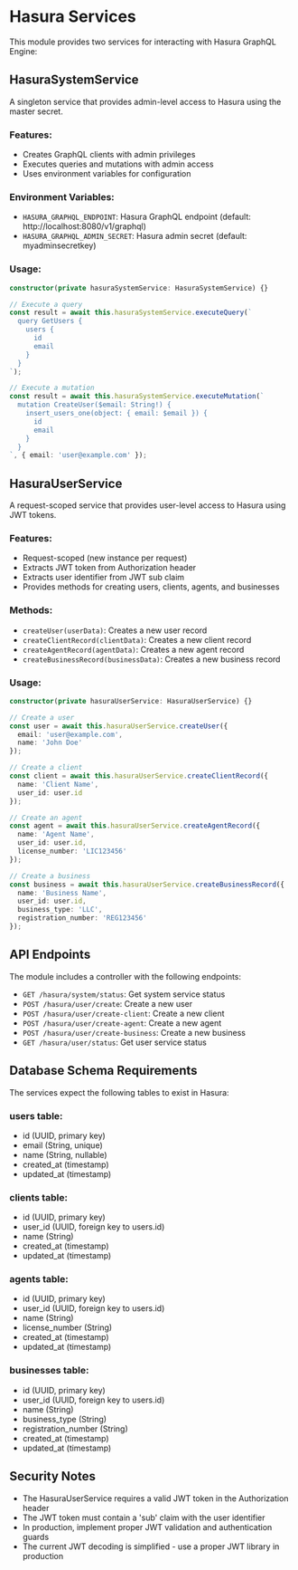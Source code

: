 # Hasura Services

This module provides two services for interacting with Hasura GraphQL Engine:

## HasuraSystemService

A singleton service that provides admin-level access to Hasura using the master secret.

### Features:
- Creates GraphQL clients with admin privileges
- Executes queries and mutations with admin access
- Uses environment variables for configuration

### Environment Variables:
- `HASURA_GRAPHQL_ENDPOINT`: Hasura GraphQL endpoint (default: http://localhost:8080/v1/graphql)
- `HASURA_GRAPHQL_ADMIN_SECRET`: Hasura admin secret (default: myadminsecretkey)

### Usage:
```typescript
constructor(private hasuraSystemService: HasuraSystemService) {}

// Execute a query
const result = await this.hasuraSystemService.executeQuery(`
  query GetUsers {
    users {
      id
      email
    }
  }
`);

// Execute a mutation
const result = await this.hasuraSystemService.executeMutation(`
  mutation CreateUser($email: String!) {
    insert_users_one(object: { email: $email }) {
      id
      email
    }
  }
`, { email: 'user@example.com' });
```

## HasuraUserService

A request-scoped service that provides user-level access to Hasura using JWT tokens.

### Features:
- Request-scoped (new instance per request)
- Extracts JWT token from Authorization header
- Extracts user identifier from JWT sub claim
- Provides methods for creating users, clients, agents, and businesses

### Methods:
- `createUser(userData)`: Creates a new user record
- `createClientRecord(clientData)`: Creates a new client record
- `createAgentRecord(agentData)`: Creates a new agent record
- `createBusinessRecord(businessData)`: Creates a new business record

### Usage:
```typescript
constructor(private hasuraUserService: HasuraUserService) {}

// Create a user
const user = await this.hasuraUserService.createUser({
  email: 'user@example.com',
  name: 'John Doe'
});

// Create a client
const client = await this.hasuraUserService.createClientRecord({
  name: 'Client Name',
  user_id: user.id
});

// Create an agent
const agent = await this.hasuraUserService.createAgentRecord({
  name: 'Agent Name',
  user_id: user.id,
  license_number: 'LIC123456'
});

// Create a business
const business = await this.hasuraUserService.createBusinessRecord({
  name: 'Business Name',
  user_id: user.id,
  business_type: 'LLC',
  registration_number: 'REG123456'
});
```

## API Endpoints

The module includes a controller with the following endpoints:

- `GET /hasura/system/status`: Get system service status
- `POST /hasura/user/create`: Create a new user
- `POST /hasura/user/create-client`: Create a new client
- `POST /hasura/user/create-agent`: Create a new agent
- `POST /hasura/user/create-business`: Create a new business
- `GET /hasura/user/status`: Get user service status

## Database Schema Requirements

The services expect the following tables to exist in Hasura:

### users table:
- id (UUID, primary key)
- email (String, unique)
- name (String, nullable)
- created_at (timestamp)
- updated_at (timestamp)

### clients table:
- id (UUID, primary key)
- user_id (UUID, foreign key to users.id)
- name (String)
- created_at (timestamp)
- updated_at (timestamp)

### agents table:
- id (UUID, primary key)
- user_id (UUID, foreign key to users.id)
- name (String)
- license_number (String)
- created_at (timestamp)
- updated_at (timestamp)

### businesses table:
- id (UUID, primary key)
- user_id (UUID, foreign key to users.id)
- name (String)
- business_type (String)
- registration_number (String)
- created_at (timestamp)
- updated_at (timestamp)

## Security Notes

- The HasuraUserService requires a valid JWT token in the Authorization header
- The JWT token must contain a 'sub' claim with the user identifier
- In production, implement proper JWT validation and authentication guards
- The current JWT decoding is simplified - use a proper JWT library in production 